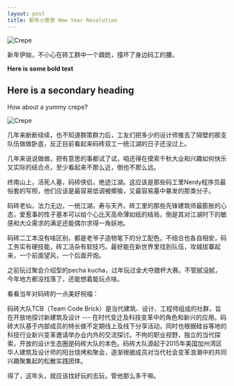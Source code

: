```yaml
---
layout: post
title: 新年小愿景 New Year Resolution
---
```



![Crepe](https://i.ibb.co/SVxFpnv/IMG-9318.jpg)


新年伊始，不小心在砖工群中一个踉跄，撞坏了身边码工的腰。

**Here is some bold text**

## Here is a secondary heading

How about a yummy crepe?

![Crepe](https://s3-media3.fl.yelpcdn.com/bphoto/cQ1Yoa75m2yUFFbY2xwuqw/348s.jpg)



几年来断断续续，也不知道群策群力后，工友们把多少的设计师推去了隔壁的那支队伍做做卧底，反正目前看起来码砖双工一统江湖的日子还没过上。

几年来说说做做，把有意思的事都试了试，咱还得在摸索千秋大业和兴趣如何快乐又实际的结合点，至少看起来不那么近，倒也不那么远。

终南山上，活死人墓，码砖侠侣，绝迹江湖。这应该是那些码工里Nerdy程序员最俗套的写照，他们应该是最容易低调被揶揄，又最容易墓中暴发的那类分子。

码砖老仙，法力无边，一统江湖，寿与天齐。砖工里的那些先锋建筑师最膨胀的心态，爱惹事的性子基本可以给个心比天高命薄如纸的结局，倒是其对江湖时下的敏感和大众需求的满足还能偶尔求得一角妖地。



码砖二工本没有啥区别，都是老爷子造物笔下的分工配色。不结合也各自相安，码工务实有硬技能，砖工活杂有软技巧。最好能在新世界里找到队伍，攻城拔寨起来，一个前面望风，一个后面开炮。



之前玩过聚会介绍型的pecha kucha，过年玩过金犬夺腊杯大赛。不管腻没腻，今年地方都没找落了，还能想着能玩点啥。



看看当年对码砖的一点美好祝福：

码砖大队TCB（Team Code Brick）是当代建筑、设计、工程师组成的社群，旨在开放地探讨新建筑及设计 --- 在时代变迁及科技变革中的角色和新兴的应用。码砖大队基于内部成员的特长做不定期线上及线下分享活动，同时也根据硅谷等地的科技行业新兴变革邀请举办业内外的交流探讨。不拘的职业视野，独立的当代探索，开放的设计生态圈是码砖大队的本色。码砖大队源起于2015年美国加州湾区华人建筑及设计师的阳台烧烤和聚会，逐渐根据成员对当代社会变革浪潮中的共同兴趣聚集起的松散实践团体。



得了，这年头，就应该找好玩的去玩，管他那么多干嘛。

